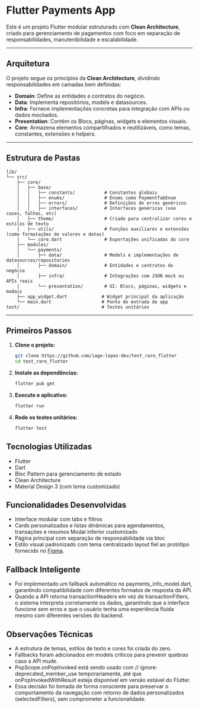 # Flutter Payments App

Este é um projeto Flutter modular estruturado com **Clean Architecture**, criado para gerenciamento
de pagamentos com foco em separação de responsabilidades, manutenibilidade e escalabilidade.

---

## Arquitetura

O projeto segue os princípios da **Clean Architecture**, dividindo responsabilidades em camadas bem
definidas:

- **Domain**: Define as entidades e contratos do negócio.
- **Data**: Implementa repositórios, models e datasources.
- **Infra**: Fornece implementações concretas para integração com APIs ou dados mockados.
- **Presentation**: Contém os Blocs, páginas, widgets e elementos visuais.
- **Core**: Armazena elementos compartilhados e reutilizáveis, como temas, constantes, extensões e
  helpers.

---

## Estrutura de Pastas

```
lib/
└── src/
    ├── core/
    │   ├── base/
    │   │   ├── constants/           # Constantes globais
    │   │   ├── enums/               # Enums como PaymentTabEnum
    │   │   ├── errors/              # Definições de erros genéricos
    │   │   ├── interfaces/          # Interfaces genéricas (use cases, falhas, etc)
    │   ├── theme/                   # Criado para centralizar cores e estilos de texto
    │   ├── utils/                   # Funções auxiliares e extensões (como formatações de valores e datas)
    │   └── core.dart                # Exportações unificadas do core
    ├── modules/
    │   └── payments/
    │       ├── data/                # Models e implementações de datasources/repositories
    │       ├── domain/              # Entidades e contratos do negócio
    │       ├── infra/               # Integrações com JSON mock ou APIs reais
    │       └── presentation/        # UI: Blocs, páginas, widgets e modais
    ├── app_widget.dart             # Widget principal da aplicação
    └── main.dart                   # Ponto de entrada do app
test/                               # Testes unitários
```

---

## Primeiros Passos

1. **Clone o projeto:**
   ```bash
   git clone https://github.com/iago-lopes-dev/test_raro_flutter
   cd test_raro_flutter

2. **Instale as dependências:**
   ```bash
   flutter pub get

3. **Execute o aplicativo:**
   ```bash
   flutter run

4. **Rode os testes unitários:**
   ```bash
   flutter test

## Tecnologias Utilizadas

- Flutter
- Dart
- Bloc Pattern para gerenciamento de estado
- Clean Architecture
- Material Design 3 (com tema customizado)

## Funcionalidades Desenvolvidas

- Interface modular com tabs e filtros
- Cards personalizados e listas dinâmicas para agendamentos, transações e resumos
  Modal inferior customizado
- Página principal com separação de responsabilidade via bloc
- Estilo visual padronizado com tema centralizado
  layout fiel ao protótipo fornecido
  no [Figma](https://www.figma.com/design/QWC5IksyTx2k65ZzkPz3r1/Processo-seletivo---Dev-flutter?node-id=1-4313&t=WNNCW8T4MMI6Z9M8-1).

## Fallback Inteligente

- Foi implementado um fallback automático no payments_info_model.dart, garantindo
  compatibilidade com diferentes formatos de resposta da API.
- Quando a API retorna transactionHeaders em vez de transactionFilters, o sistema interpreta
  corretamente os dados, garantindo que a interface funcione sem erros e que o usuário tenha uma
  experiência fluida mesmo com diferentes versões do backend.

## Observações Técnicas

- A estrutura de temas, estilos de texto e cores foi criada do zero.
- Fallbacks foram adicionados em models críticos para prevenir quebras caso a API mude.
- PopScope.onPopInvoked está sendo usado com // ignore: deprecated_member_use temporariamente, até
  que onPopInvokedWithResult esteja disponível em versão estável do Flutter.
- Essa decisão foi tomada de forma consciente para preservar o comportamento da navegação com
  retorno de dados personalizados (selectedFilters), sem comprometer a funcionalidade.